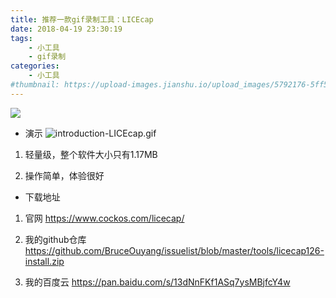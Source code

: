 ```yaml
---
title: 推荐一款gif录制工具：LICEcap
date: 2018-04-19 23:30:19
tags: 
    - 小工具
    - gif录制
categories: 
    - 小工具
#thumbnail: https://upload-images.jianshu.io/upload_images/5792176-5ff5e1e15212174b.jpg?imageMogr2/auto-orient/strip%7CimageView2/2/w/1240
---
```

![](https://upload-images.jianshu.io/upload_images/5792176-14a2cb9c9a53817f.jpg?imageMogr2/auto-orient/strip%7CimageView2/2/w/1240)
* 演示
![introduction-LICEcap.gif](https://upload-images.jianshu.io/upload_images/5792176-46e31b990e5ad32d.gif?imageMogr2/auto-orient/strip)

<!-- more -->
1. 轻量级，整个软件大小只有1.17MB

2. 操作简单，体验很好

* 下载地址
1. 官网 https://www.cockos.com/licecap/

2. 我的github仓库 https://github.com/BruceOuyang/issuelist/blob/master/tools/licecap126-install.zip

3. 我的百度云 https://pan.baidu.com/s/13dNnFKf1ASq7ysMBjfcY4w
